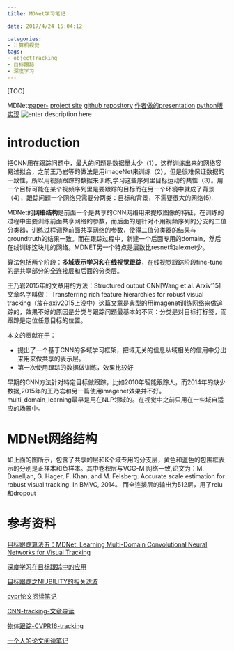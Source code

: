 ```yaml
---
title: MDNet学习笔记

date: 2017/4/24 15:04:12

categories:
- 计算机视觉
tags:
- objectTracking
- 目标跟踪
- 深度学习
---
```

[TOC]

MDNet:[paper-](https://arxiv.org/pdf/1510.07945v2.pdf)
[project site](http://cvlab.postech.ac.kr/research/mdnet/)
[github repository](https://github.com/HyeonseobNam/MDNet)
[作者做的presentation](http://votchallenge.net/vot2015/download/presentation_Hyeonseob.pdf)
[python版实现](https://github.com/edgelord/MDNet)
![enter description here][1]
<!--more-->

# introduction
把CNN用在跟踪问题中，最大的问题是数据量太少（1），这样训练出来的网络容易过拟合，之前王乃岩等的做法是用imageNet来训练（2），但是很难保证数据的一致性，所以用视频跟踪的数据来训练,学习这些序列里目标运动的共性（3）。用一个目标可能在某个视频序列里是要跟踪的目标而在另一个环境中就成了背景（4），跟踪问题一个网络只需要分两类：目标和背景，不需要很大的网络(5).


MDNet的**网络结构**是前面一个是共享的CNN网络用来提取图像的特征，在训练的过程中主要训练前面共享网络的参数，而后面的是针对不用视频序列的分支的二值分类器，训练过程调整前面共享网络的参数，使得二值分类器的结果与groundtruth的结果一致。而在跟踪过程中，新建一个后面专用的domain，然后在线训练这块儿的网络。MDNET另一个特点是层数比resnet和alexnet少。


算法包括两个阶段：**多域表示学习和在线视觉跟踪**，在线视觉跟踪阶段fine-tune的是共享部分的全连接层和后面的分类层。

王乃岩2015年的文章用的方法：Structured output CNN[Wang et al. Arxiv’15] 文章名字叫做： Transferring rich feature hierarchies for robust visual tracking（放在axiv2015上没中）这篇文章是典型的用imagenet训练网络来做追踪的，效果不好的原因是分类与跟踪问题最基本的不同：分类是对目标打标签，而跟踪是定位任意目标的位置。

本文的贡献在于：
- 提出了一个基于CNN的多域学习框架，把域无关的信息从域相关的信用中分出来用来做共享的表示层。
- 第一次使用跟踪的数据做训练，效果比较好

早期的CNN方法针对特定目标做跟踪，比如2010年智能跟踪人，而2014年的缺少数据,2015年的王乃岩和另一篇使用imagenet效果并不好。multi_domain_learning最早是用在NLP领域的。在视觉中之前只用在一些域自适应的场景中。

# MDNet网络结构
如上面的图所示，包含了共享的层和K个域专用的分支层，黄色和蓝色的包围框表示的分别是正样本和负样本。其中卷积层与VGG-M 网络一致,论文为：M. Danelljan, G. Hager, F. Khan, and M. Felsberg. Accurate scale estimation for robust visual tracking. In BMVC, 2014。 而全连接层的输出为512层，用了relu和dropout





# 参考资料 

[目标跟踪算法五：MDNet: Learning Multi-Domain Convolutional Neural Networks for Visual Tracking](https://zhuanlan.zhihu.com/p/25312850)

[深度学习在目标跟踪中的应用](https://zhuanlan.zhihu.com/p/22334661)

[目标跟踪之NIUBILITY的相关滤波](https://zhuanlan.zhihu.com/DCF-tracking)

[cvpr论文阅读笔记](http://www.cnblogs.com/wangxiaocvpr/)

[CNN-tracking-文章导读](http://blog.csdn.net/ben_ben_niao/article/details/51315000)




[物体跟踪-CVPR16-tracking](http://blog.csdn.net/ben_ben_niao/article/details/52072659)


[一个人的论文阅读笔记](http://blog.csdn.net/u012905422/article/category/6223501)


  [1]: https://www.github.com/DragonFive/CVBasicOp/raw/master/1493027913275.jpg "1493027913275"